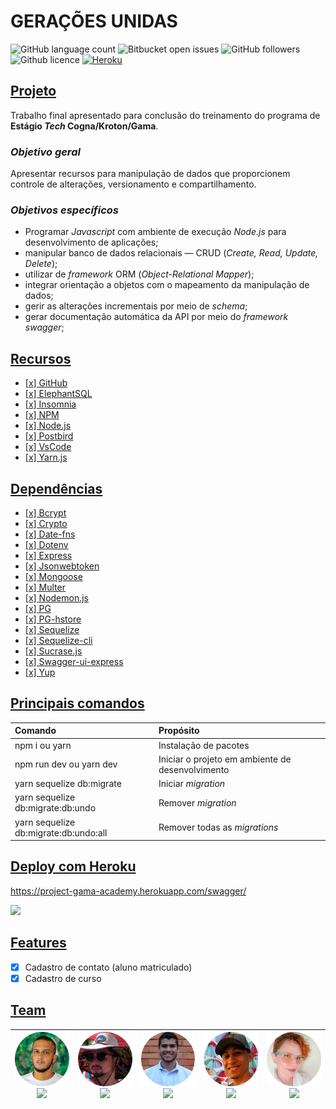 # GERAÇÕES UNIDAS

![GitHub language count](https://img.shields.io/github/languages/count/Dodots/TrabalhoFinalGama) ![Bitbucket open issues](https://img.shields.io/bitbucket/issues/Dodots/TrabalhoFinalGama) ![GitHub followers](https://img.shields.io/github/followers/Dodots) ![Github licence](https://img.shields.io/badge/license-ISC-orange) <a href="https://project-gama-academy.herokuapp.com/swagger/">![Heroku](https://heroku-badge.herokuapp.com/?app=heroku-badge)</a>

## <u>Projeto</u>

<p>Trabalho final apresentado para conclusão do treinamento do programa de <b>Estágio <i>Tech</i> Cogna/Kroton/Gama</b>.

### <i>Objetivo geral</i>

<p>Apresentar recursos para manipulação de dados que proporcionem controle de alterações, versionamento e compartilhamento.</p>

### <i>Objetivos específicos</i>

- Programar _Javascript_ com ambiente de execução _Node.js_ para desenvolvimento de aplicações;
- manipular banco de dados relacionais — CRUD (_Create, Read, Update, Delete_);
- utilizar de _framework_ ORM (_Object-Relational Mapper_);
- integrar orientação a objetos com o mapeamento da manipulação de dados;
- gerir as alterações incrementais por meio de _schema_;
- gerar documentação automática da API por meio do _framework_ _swagger_;

## <u>Recursos</u>

- [[x] GitHub](https://github.com/)
- [[x] ElephantSQL](https://www.elephantsql.com/)
- [[x] Insomnia](https://insomnia.rest/)
- [[x] NPM](https://www.npmjs.com/)
- [[x] Node.js](https://nodejs.org/en/)
- [[x] Postbird](https://www.electronjs.org/apps/postbird)
- [[x] VsCode](https://code.visualstudio.com/)
- [[x] Yarn.js](https://www.yarnjs)

## <u>Dependências</u>

- [[x] Bcrypt](https://www.npmjs.com/package/bcrypt)
- [[x] Crypto](https://www.npmjs.com/package/crypto-js)
- [[x] Date-fns](https://date-fns.org/)
- [[x] Dotenv](https://www.npmjs.com/package/dotenv)
- [[x] Express](https://expressjs.com/)
- [[x] Jsonwebtoken](https://www.npmjs.com/package/jsonwebtoken)
- [[x] Mongoose](https://mongoosejs.com/)
- [[x] Multer](https://www.npmjs.com/package/multer)
- [[x] Nodemon.js](https://nodemonjs.com/)
- [[x] PG](https://www.npmjs.com/package/pg)
- [[x] PG-hstore](https://www.npmjs.com/package/pg-hstore/v/2.3.4)
- [[x] Sequelize](https://www.sequelize.com/)
- [[x] Sequelize-cli](https://www.npmjs.com/package/sequelize-cli)
- [[x] Sucrase.js](https://www.sucrasejs.com/)
- [[x] Swagger-ui-express](https://www.npmjs.com/package/swagger-ui-express)
- [[x] Yup](https://www.npmjs.com/package/yup?activeTab=readme)

## <u>Principais comandos</u>

| Comando                               | Propósito                                        |
| :------------------------------------ | :----------------------------------------------- |
| npm i ou yarn                         | Instalação de pacotes                            |
| npm run dev ou yarn dev               | Iniciar o projeto em ambiente de desenvolvimento |
| yarn sequelize db:migrate             | Iniciar _migration_                              |
| yarn sequelize db:migrate:db:undo     | Remover _migration_                              |
| yarn sequelize db:migrate:db:undo:all | Remover todas as _migrations_                    |

## <u>Deploy com Heroku</u>

https://project-gama-academy.herokuapp.com/swagger/

<img src="img\swagger_heroku.gif">

## <u>Features</u>

- [x] Cadastro de contato (aluno matriculado)
- [x] Cadastro de curso

## <u>Team</u>

<table>
<thead>
<tr>
<th style="text-align: center;><a href=""><img src="img\davidson_cardoso.png" ><br><img src="https://img.shields.io/badge/Davidson%20Cardoso-blue?style=flat&logo=linkedin"></a></th>
<th style="text-align: center;><a href=""><img src="img\douglas_fiorentino.png" ><br><img src="https://img.shields.io/badge/Douglas%20Fiorentino-blue?style=flat&logo=linkedin"></a></th>
<th style="text-align: center;><a href=""><img src="img\gabriel_miranda.png" ><br><img src="https://img.shields.io/badge/Gabriel%20Miranda-blue?style=flat&logo=linkedin"></a></th>
<th style="text-align: center;><a href=""><img src="img\matheus_assumpcao.png" ><br><img src="https://img.shields.io/badge/Matheus%20Assump%C3%A7%C3%A3o-blue?style=flat&logo=linkedin"></a></th>
<th style="text-align: center;><a href="https://linkedin.com/in/tanivia"><img src="img\tanivia_timbo.png" ><br><img src="https://img.shields.io/badge/Tan%C3%ADvia%20Timb%C3%B3-blue?style=flat&logo=linkedin"></a></th>
</thead>
</table>
